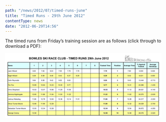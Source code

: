 ```yaml
---
path: "/news/2012/07/timed-runs-june"
title: "Timed Runs - 29th June 2012"
contentType: news
date: "2012-06-29T14:56"
---
```


The timed runs from Friday’s training session are as follows (click through to download a PDF):

![](Bowles-Timed-Runs-29-06-2012.jpg)
